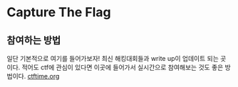 # Capture The Flag
## 참여하는 방법
일단 기본적으로 여기를 들어가보자! 최신 해킹대회들과 write up이 업데이트 되는 곳이다. 적어도 ctf에 관심이 있다면 이곳에 들어가서 실시간으로 참여해보는 것도 좋은 방법이다. 
[ctftime.org](https://ctftime.org/)
